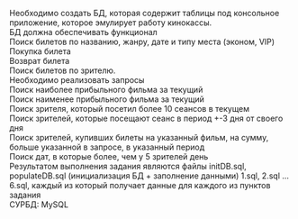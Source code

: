 Необходимо создать БД, которая содержит таблицы под консольное приложение, которое эмулирует работу кинокассы.      
БД должна обеспечивать функционал                               
Поиск билетов по названию, жанру, дате и типу места (эконом, VIP)                            
Покупка билета       
Возврат билета                        
Поиск билетов по зрителю.                    
Необходимо реализовать запросы                        
Поиск наиболее прибыльного фильма за текущий                             
Поиск наименее прибыльного фильма за текущий                                                
Поиск зрителя, который посетил более 10 сеансов в текущем                          
Поиск зрителей, которые посещают сеанс в период +-3 дня от своего дня                    
Поиск зрителей, купивших билеты на указанный фильм, на сумму, больше указанной в запросе, в указанный период                    
Поиск дат, в которые более, чем у 5 зрителей день                            
Результатом выполнения задания являются файлы initDB.sql, populateDB.sql (инициализация БД + заполнение данными) 1.sql, 2.sql … 6.sql, каждый из который получает данные для каждого из пунктов задания                 
СУРБД: MySQL
